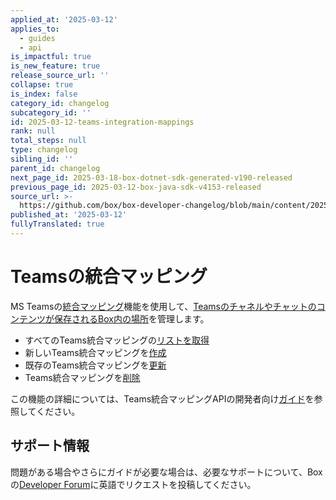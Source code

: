 ```yaml
---
applied_at: '2025-03-12'
applies_to:
  - guides
  - api
is_impactful: true
is_new_feature: true
release_source_url: ''
collapse: true
is_index: false
category_id: changelog
subcategory_id: ''
id: 2025-03-12-teams-integration-mappings
rank: null
total_steps: null
type: changelog
sibling_id: ''
parent_id: changelog
next_page_id: 2025-03-18-box-dotnet-sdk-generated-v190-released
previous_page_id: 2025-03-12-box-java-sdk-v4153-released
source_url: >-
  https://github.com/box/box-developer-changelog/blob/main/content/2025/03-12-teams-integration-mappings.md
published_at: '2025-03-12'
fullyTranslated: true
---
```

# Teamsの統合マッピング

MS Teamsの[統合マッピング][1]機能を使用して、[Teamsのチャネルやチャットのコンテンツが保存されるBox内の場所][2]を管理します。

* すべてのTeams統合マッピングの[リストを取得][3]
* 新しいTeams統合マッピングを[作成][4]
* 既存のTeams統合マッピングを[更新][5]
* Teams統合マッピングを[削除][6]

この機能の詳細については、Teams統合マッピングAPIの開発者向け[ガイド][7]を参照してください。

## サポート情報

問題がある場合やさらにガイドが必要な場合は、必要なサポートについて、Boxの[Developer Forum][8]に英語でリクエストを投稿してください。

[1]: r://integration-mapping-teams

[2]: https://support.box.com/hc/en-us/articles/360050737154-Assigning-a-Default-Box-Folder-to-a-Teams-Channel-or-Chat

[3]: r://get-integration-mappings-teams

[4]: r://post-integration-mappings-teams

[5]: r://put-integration-mappings-teams-id

[6]: r://delete-integration-mappings-teams-id

[7]: g://integration-mappings/teams-mappings/index

[8]: https://support.box.com/hc/en-us/community/topics/360001932973-Platform-and-Developer-Forum
